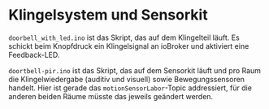 # Klingelsystem und Sensorkit

`doorbell_with_led.ino` ist das Skript, das auf dem Klingelteil läuft. Es schickt beim Knopfdruck ein Klingelsignal an ioBroker und aktiviert eine Feedback-LED.

`doortbell-pir.ino` ist das Skript, das auf dem Sensorkit läuft und pro Raum die Klingelwiedergabe (auditiv und visuell) sowie Bewegungssensoren handelt. Hier ist gerade das `motionSensorLabor`-Topic addressiert, für die anderen beiden Räume müsste das jeweils geändert werden.
